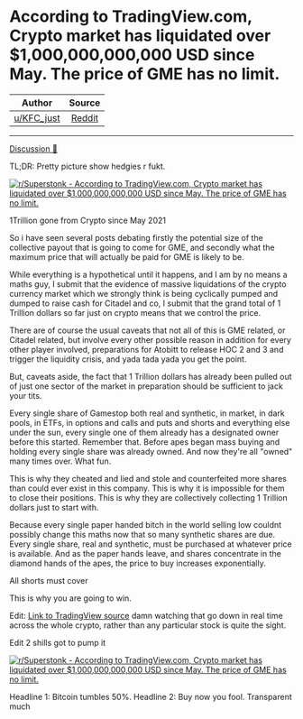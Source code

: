 According to TradingView.com, Crypto market has liquidated over $1,000,000,000,000 USD since May. The price of GME has no limit.
================================================================================================================================

| Author       | Source       | 
| :-------------: |:-------------:|
|  [u/KFC_just](https://www.reddit.com/user/KFC_just/) | [Reddit](https://www.reddit.com/r/Superstonk/comments/nj5beh/according_to_tradingviewcom_crypto_market_has/) | 

---

[Discussion 🦍](https://www.reddit.com/r/Superstonk/search?q=flair_name%3A%22Discussion%20%F0%9F%A6%8D%22&restrict_sr=1)

TL;DR: Pretty picture show hedgies r fukt.

[![r/Superstonk - According to TradingView.com, Crypto market has liquidated over $1,000,000,000,000 USD since May. The price of GME has no limit.](https://preview.redd.it/vvr25m60ku071.png?width=2048&format=png&auto=webp&s=0eb9c9f529beb404146c59563a9efc161919386f)](https://preview.redd.it/vvr25m60ku071.png?width=2048&format=png&auto=webp&s=0eb9c9f529beb404146c59563a9efc161919386f)

1Trillion gone from Crypto since May 2021

So i have seen several posts debating firstly the potential size of the collective payout that is going to come for GME, and secondly what the maximum price that will actually be paid for GME is likely to be.

While everything is a hypothetical until it happens, and I am by no means a maths guy, I submit that the evidence of massive liquidations of the crypto currency market which we strongly think is being cyclically pumped and dumped to raise cash for Citadel and co, I submit that the grand total of 1 Trillion dollars so far just on crypto means that we control the price.

There are of course the usual caveats that not all of this is GME related, or Citadel related, but involve every other possible reason in addition for every other player involved, preparations for Atobitt to release HOC 2 and 3 and trigger the liquidity crisis, and yada tada yada you get the point.

But, caveats aside, the fact that 1 Trillion dollars has already been pulled out of just one sector of the market in preparation should be sufficient to jack your tits.

Every single share of Gamestop both real and synthetic, in market, in dark pools, in ETFs, in options and calls and puts and shorts and everything else under the sun, every single one of them already has a designated owner before this started. Remember that. Before apes began mass buying and holding every single share was already owned. And now they're all "owned" many times over. What fun.

This is why they cheated and lied and stole and counterfeited more shares than could ever exist in this company. This is why it is impossible for them to close their positions. This is why they are collectively collecting 1 Trillion dollars just to start with.

Because every single paper handed bitch in the world selling low couldnt possibly change this maths now that so many synthetic shares are due. Every single share, real and synthetic, must be purchased at whatever price is available. And as the paper hands leave, and shares concentrate in the diamond hands of the apes, the price to buy increases exponentially.

All shorts must cover

This is why you are going to win.

Edit: [Link to TradingView source](https://www.tradingview.com/markets/cryptocurrencies/global-charts/) damn watching that go down in real time across the whole crypto, rather than any particular stock is quite the sight.

Edit 2 shills got to pump it

[![r/Superstonk - According to TradingView.com, Crypto market has liquidated over $1,000,000,000,000 USD since May. The price of GME has no limit.](https://preview.redd.it/hywxgvkqrx071.png?width=2048&format=png&auto=webp&s=1cc378aeff2e99171575895b61a1dfe1c4de4655)](https://preview.redd.it/hywxgvkqrx071.png?width=2048&format=png&auto=webp&s=1cc378aeff2e99171575895b61a1dfe1c4de4655)

Headline 1: Bitcoin tumbles 50%. Headline 2: Buy now you fool. Transparent much
